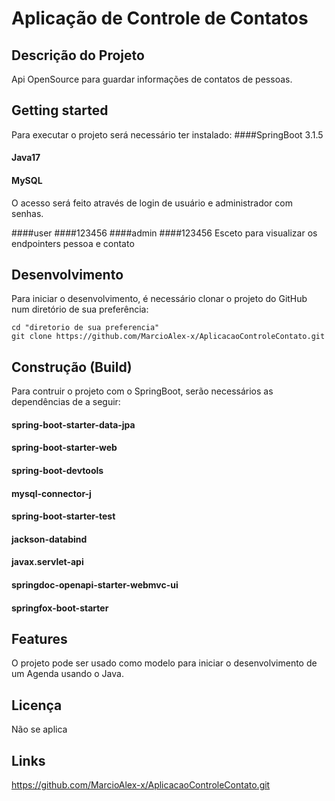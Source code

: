 # Aplicação de Controle de Contatos

## Descrição do Projeto
Api OpenSource para guardar informações de contatos de pessoas.

## Getting started

Para executar o projeto será necessário ter instalado:
####SpringBoot 3.1.5
#### Java17
#### MySQL
O acesso será feito através de login de usuário e administrador com senhas.

####user
####123456
####admin
####123456
Esceto para visualizar os endpointers pessoa e contato

## Desenvolvimento

Para iniciar o desenvolvimento, é necessário clonar o projeto do GitHub num diretório de sua preferência:

    cd "diretorio de sua preferencia"
    git clone https://github.com/MarcioAlex-x/AplicacaoControleContato.git

## Construção (Build)

Para contruir o projeto com o SpringBoot, serão necessários as dependências de a seguir:

#### spring-boot-starter-data-jpa
   #### spring-boot-starter-web
   #### spring-boot-devtools
   #### mysql-connector-j
   #### spring-boot-starter-test
   #### jackson-databind
   #### javax.servlet-api
   #### springdoc-openapi-starter-webmvc-ui
   #### springfox-boot-starter

## Features
O projeto pode ser usado como modelo para iniciar o desenvolvimento de um Agenda usando o Java.

## Licença
Não se aplica

## Links 
https://github.com/MarcioAlex-x/AplicacaoControleContato.git






